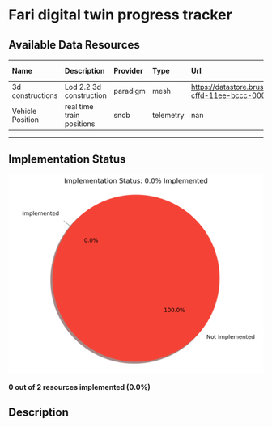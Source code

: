 # Fari digital twin progress tracker

## Available Data Resources

| Name             | Description               | Provider   | Type      | Url                                                                                     | Format           | Update frequency   | Harverster            | Implemented   | Priority   |
|:-----------------|:--------------------------|:-----------|:----------|:----------------------------------------------------------------------------------------|:-----------------|:-------------------|:----------------------|:--------------|:-----------|
| 3d constructions | Lod 2.2 3d construction   | paradigm   | mesh      | https://datastore.brussels/web/data/dataset/e9ec2aa4-cffd-11ee-bccc-00090ffe0001#access | shp/dwg/gpkg/skp | 1mounth            | nan                   | no            | high       |
| Vehicle Position | real time train positions | sncb       | telemetry | nan                                                                                     | geojson          | 30seconds          | tionGeometryHarvester | yes           | nan        |

---

## Implementation Status

![Implementation Status](assets/implementation_chart.svg)

**0 out of 2 resources implemented (0.0%)**


## Description
